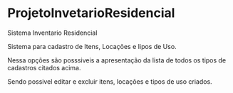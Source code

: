 # ProjetoInvetarioResidencial


Sistema Inventario Residencial


Sistema para cadastro de Itens, Locações e Iipos de Uso.


Nessa opções são posssiveis a apresentação da lista de todos os tipos de cadastros citados acima.

Sendo possivel editar e excluir itens, locações e tipos de uso criados.

